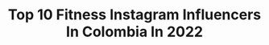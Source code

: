 ---
title: Top 10 Fitness Instagram Influencers In Colombia In 2022
description: >-
  Find top fitness Instagram influencers in Colombia in 2022. Most popular hashtags: #fitnesslifestyle #fitness #tbt.
platform: Instagram
hits: 255
text_top: See the top-rated Instagram accounts on inBeat.
text_bottom: inBeat has 255 Instagram influencers like this in Colombia for you to work with.
profiles:
  - username: "nicoleaguayoo___"
    fullname: >-
      🍃🌸 ηίɕσʆε 🌸🍃
    bio: >-
      📍Concepción , Chile 📌 🦋 ConstructorCivil, Obra Palomares Alto 👷🏻‍♀️ 33 Vueltas al Sol ☀️ Fitness 🏋🏻‍♀️
    location: "Colombia"
    followers: 80353
    engagement: 731
    commentsToLikes: 0.013768
    id: ck0vy4n55284a0i19d2hpdukw
    verified: false
    hashtags: "#instamoment, #deporte, #instagram, #primavera"
  - username: "bebasantander"
    fullname: >-
      Thalia Santander 🐰💪
    bio: >-
      Manager: @patricioazeta DIOS ♥ Wellness Fitness🏆 💪🏻 Lcda en fisioterapia 👩🏻‍⚕️
    location: "Colombia"
    followers: 26414
    engagement: 1036
    commentsToLikes: 0.015698
    id: ck6u63rwudcom0j71z5o3zzfa
    verified: false
    hashtags: "#fitnessaddict, #fitnessmotivation, #fitnessgirl, #wellness"
  - username: "maleja__fitness"
    fullname: >-
      ✨MalejaFitness✨
    bio: >-
      Bienvenidos a mi 🌎Fitness💗🍏🇨🇴 Creadora @dynasty_fit 💣💯🔝 📍Embajadora @action.fitness Fitness coach @ecep_edu 🏋🏼‍♂️🚴‍♀️🏃🏼‍♀️
    location: "Colombia"
    followers: 52587
    engagement: 185
    commentsToLikes: 0.202511
    id: ck6ub52tt7ihr0j71agebuhxm
    verified: false
    hashtags: "#fitgirls, #fitnessmotivation, #healthy, #powergirl"
  - username: "dahiabetancur"
    fullname: >-
      DaHiAnA BeTaNcUr  🌸 👀
    bio: >-
      COLOMBIA 🇨🇴 24/7 fitnesslife #dahiafit 💪🏻🏋🏻‍♀️💯 Típs para cuerpo y mente saludables estilo de vida ❤️🥗 @distriledautomotriz 🚘🏍
    location: "Colombia"
    followers: 23577
    engagement: 195
    commentsToLikes: 0.071696
    id: ck5zpekqcsj620i14rtne7liv
    verified: false
    hashtags: "#estilodevida, #fitnesslifestyle, #strong, #dahiafit"
  - username: "kathecfit"
    fullname: >-
      Kathe Cruz
    bio: >-
      📌| Bogota- Colombia 📚| Entrenadora en formación CCAPF 🏋🏻‍♀️ 💥| Fitness life 🙈 🎓| Tecnóloga en gestión ambiental y servicios públicos UD.
    location: "Colombia"
    followers: 25686
    engagement: 708
    commentsToLikes: 0.016115
    id: ckap4egng703l0i78k3w2c4sb
    verified: false
    hashtags: "#fitness, #fit, #instafit, #results"
  - username: "nanis44"
    fullname: >-
      𝕯𝖎𝖆𝖓𝖆 𝕵𝖎𝖒𝖊𝖓𝖊𝖟
    bio: >-
      ⚬Amante a los animales 🐶🐮🐂🐎😻 ⚬ Atleta fitness 🙅🏻‍♀️ 💟@guerreroscolombia Embajadora 🏋🏽‍♀️ @tntsupernutrition
    location: "Colombia"
    followers: 208588
    engagement: 293
    commentsToLikes: 0.016866
    id: ckaorayu7mhe50i78sklndpx9
    verified: false
    hashtags: "#domingorelax, #tbt"
  - username: "danielgarciazumba"
    fullname: >-
      Daniel García
    bio: >-
      🚨 SIGUEME EN @brothers_twinz 🚨 • Zumba® Instructor 🌎 • International Zumba® Fitness Presenter • ZIN Member™ • Cali, Colombia 🇨🇴
    location: "Colombia"
    followers: 4788
    engagement: 875
    commentsToLikes: 0.080545
    id: ckaoydj2uh26b0i78rq2ifuxo
    verified: false
    hashtags: "#cali, #colombia, #zumbawear, #zumba"
  - username: "janee.hdz"
    fullname: >-
      Jαηє н∂z 👑
    bio: >-
      ❗POSITIVE WOMAN❗ WORK @multimediostv FITNESS MOM OF @bellavargas_15💪🏼 CODE @sheinofficial -15%”Q3janeehdz” ✨Collabs Correo o DM✨ LIC ADMIN🐘 GEMINIS♊
    location: "Colombia"
    followers: 174786
    engagement: 114
    commentsToLikes: 0.033845
    id: ckf5la1mgovpq0j23ki6zx9le
    verified: false
    hashtags: "#shein, #sheingals, #loveit, #sheingirls"
  - username: "laura_manrique13"
    fullname: >-
      Laura Manrique
    bio: >-
      Athlete Bikini Fitness👙 Personal trainer🏋🏻‍♀️ posing coach 🏆 Colombiana 🇨🇴 Panamá 🇵🇦 @abcfitnesspanama 🛍🛒
    location: "Colombia"
    followers: 39152
    engagement: 258
    commentsToLikes: 0.022775
    id: ck6tmt8738hn60j71nllvp2a8
    verified: false
    hashtags: "#tbt, #espalda"
  - username: "locombia"
    fullname: >-
      Locombia
    bio: >-
      ♥ We love #hiking #mountains #outdoors #fitness #fashion #vanlifer with 🚐 Mistral Ligia (Colombian)+ Stephen (Irish) @esmurphy01 📍London
    location: "Colombia"
    followers: 23232
    engagement: 244
    commentsToLikes: 0.219215
    id: ck5zw15bi5a3m0i148n3du114
    verified: false
    hashtags: "#getoutside, #intothewilderness, #themountainiscalling, #ukhiking"
---
